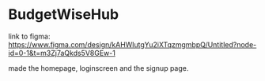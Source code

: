 # BudgetWiseHub


link to figma: https://www.figma.com/design/kAHWlutgYu2iXTqzmgmbpQ/Untitled?node-id=0-1&t=m3Zj7aQkds5V8GEw-1


made the homepage, loginscreen and the signup page.